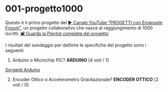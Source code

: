 # 001-progetto1000
Questo è il primo progetto del [▶ Canale YouTube "PROGETTI con Emanuele Frisoni"](https://youtube.com/c/fremsoft), un progetto collaborativo che nasce al raggiungimento di 1000 iscritti: [📽 Guarda la Playlist completa del progetto](https://www.youtube.com/watch?v=VcB0eAnL97o&list=PLxAafib4pWc7LSfuXC9RSEif6I1dyx5FP)

I risultati del sondaggio per definire le specifiche del progetto sono i seguenti:

1. Arduino o Microchip PIC? **ARDUINO** [4 voti / 1]

[Sorgenti Arduino](https://create.arduino.cc/editor/fremsoft/6501effc-6729-46f5-a2f1-0bfa0e9eb691/preview)

2. Encoder Ottico o Accelerometro Gravitazionale? **ENCODER OTTICO** [2 voti / 0]
